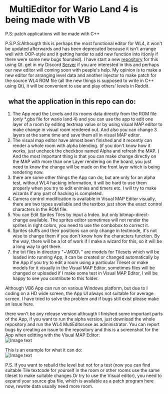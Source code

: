 #   MultiEditor for Wario Land 4 is being made with VB
P.S: patch applications will be made with C++  
  
P.S.P.S:Althougth this is perhaps the most functional editor for WL4, it won't be updated afterwards and has been deprecated because it isn't arrange well with OOP-style and it getting harder to add new function into it(only if there were some new bugs founded). I have start a new [repository](https://github.com/shinespeciall/WL4LevelEditor) for this using Qt. get in my Discord [Server](https://discord.gg/easnNyB) if you are interested in this and perhaps our new editor will coming soon with peaple's help. My opinion is to make a new editor for arranging level data and another injector to make patch for the source WL4 ROM file (all the new things is supposed to write in C++ using Qt), it will be convenient to use and play others' levels in Reddit.  
## 
##     what the application in this repo can do:  
1. The App read the Levels and its rooms data directly from the ROM file (only *.gba file for wario land 4) and you can use the app to edit one layer of a room by editing textmap value or by using visual MAP editor to make change in visual room rendered out. And also you can change 3 layers at the same time and save them all in visual MAP editor.  
2. The visual map editor have almost been finished and it recently can render a whole room with alpha blending. (if you don't know how it works, just uncheck the checkbox named Alpha and refresh the MAP. ) And the most important thing is that you can make change directly on the MAP with more than one Layer rendering on the board, you just need to know the change will be made on the front layer which is being rendering now.  
3. there are some other things the App can do, but are only for an alpha test, without WL4 hacking information, it will be hard to use them properly when you try to edit enimies and timers etc. I will try to make wizards if any part of hacking is completed.  
4. Camera control modification is available in Visual MAP Editor visually, there are two types available and the textbox just show the exact control characters in the ROM file.  
5. You can Edit Sprites Tiles by input a Index. but only bitmap-direct-change available. The sprites editor sometimes will not render the sprites in right colors, you need to use the combobox to correct it.  
6. Sprites stuffs and their positions can only change in textmode, it's not wise to change them if you don't know how the characters function. By the way, there will be a lot of work if I make a wizard for this, so it will be a long way to get there.   
7. the txt files in directory "~\MOD\ " are models for Tilesets which will be loaded into running App, it can be created or changed automatically by the App if you try to edit a room using a particular Tileset or make models for it visually in the Visual MAP Editor, sometimes files will be changed or uploaded if I make some test in Visual MAP Editor, I will be happy to see you contribute to this folder.  
  
Although VB6 App can run on various Windows platform, but due to I coding on a HD wide screen, the App UI always not suitable for average screen. I have tried to solve the problem and if bugs still exist please make an issue here.  
  
there won't be any release version althougth I finished some important parts of the App, if you want to run the alpha version, just download the whole repository and run the WL4 MutiEditor.exe as administrator. You can report bugs by creating an issue to the repository and this is a screenshot for the App when editting with the Visual MAP Editor:  
![Image text](https://github.com/shinespeciall/WarioLand4MultiEditor/blob/master/App_Screenshot.png)  
   
This is an example for what it can do:   
![Image text](https://github.com/shinespeciall/WarioLand4MultiEditor/blob/master/screenshot.png)  

P.S. If you want to rebuild the level but not for a test (now you can find suitable Tile textcode for yourself in the room or other rooms use the same tileset to make suitable changes Or try to use the Visual editor), you need to expand your source gba file, which is available as a patch program here now, rewrite data usually need more room.  
